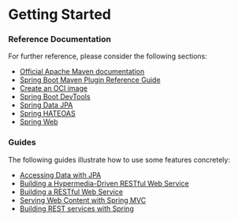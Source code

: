 # Getting Started

### Reference Documentation
For further reference, please consider the following sections:

* [Official Apache Maven documentation](https://maven.apache.org/guides/index.html)
* [Spring Boot Maven Plugin Reference Guide](https://docs.spring.io/spring-boot/docs/2.7.5/maven-plugin/reference/html/)
* [Create an OCI image](https://docs.spring.io/spring-boot/docs/2.7.5/maven-plugin/reference/html/#build-image)
* [Spring Boot DevTools](https://docs.spring.io/spring-boot/docs/2.7.5/reference/htmlsingle/#using.devtools)
* [Spring Data JPA](https://docs.spring.io/spring-boot/docs/2.7.5/reference/htmlsingle/#data.sql.jpa-and-spring-data)
* [Spring HATEOAS](https://docs.spring.io/spring-boot/docs/2.7.5/reference/htmlsingle/#web.spring-hateoas)
* [Spring Web](https://docs.spring.io/spring-boot/docs/2.7.5/reference/htmlsingle/#web)

### Guides
The following guides illustrate how to use some features concretely:

* [Accessing Data with JPA](https://spring.io/guides/gs/accessing-data-jpa/)
* [Building a Hypermedia-Driven RESTful Web Service](https://spring.io/guides/gs/rest-hateoas/)
* [Building a RESTful Web Service](https://spring.io/guides/gs/rest-service/)
* [Serving Web Content with Spring MVC](https://spring.io/guides/gs/serving-web-content/)
* [Building REST services with Spring](https://spring.io/guides/tutorials/rest/)


